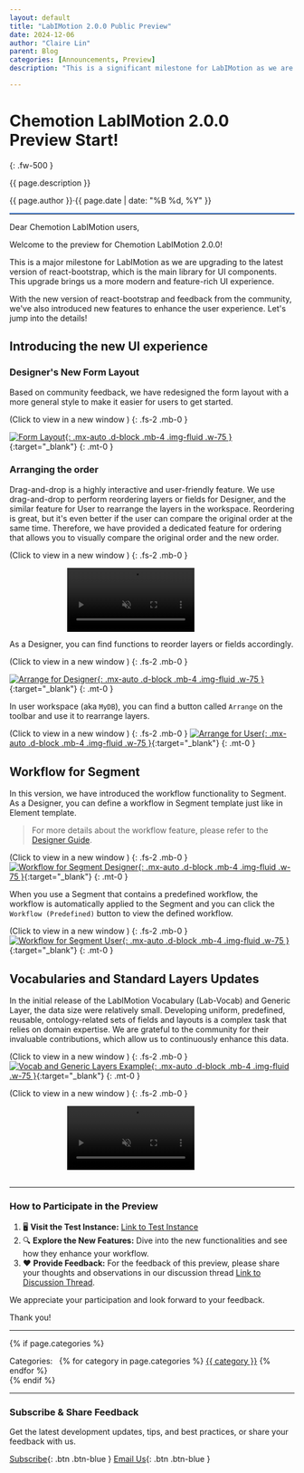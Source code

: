 ```yaml
---
layout: default
title: "LabIMotion 2.0.0 Public Preview"
date: 2024-12-06
author: "Claire Lin"
parent: Blog
categories: [Announcements, Preview]
description: "This is a significant milestone for LabIMotion as we are upgrading to the latest version of react-bootstrap, the main library for UI components. We have also introduced new features to enhance the user experience."

---
```


# Chemotion LabIMotion 2.0.0 Preview Start!
{: .fw-500 }

<span class="fs-3">{{ page.description }}<span>

<span class="fw-500">{{ page.author }}</span><span class="mx-2 fw-500">·</span><time datetime="{{ page.date | date_to_xmlschema }}">{{ page.date | date: "%B %d, %Y" }}</time>

<hr style="border-top: 1px solid #0d6efd;">

Dear Chemotion LabIMotion users,

Welcome to the preview for Chemotion LabIMotion 2.0.0!

This is a major milestone for LabIMotion as we are upgrading to the latest version of react-bootstrap, which is the main library for UI components. This upgrade brings us a more modern and feature-rich UI experience.

With the new version of react-bootstrap and feedback from the community, we've also introduced new features to enhance the user experience. Let's jump into the details!

## Introducing the new UI experience

### Designer's New Form Layout

Based on community feedback, we have redesigned the form layout with a more general style to make it easier for users to get started.

(Click to view in a new window <i class="bi bi-window"></i>)
{: .fs-2 .mb-0 }

[![Form Layout](/assets/images/posts/2024-12-06-announcing-labimotion-2-0-0-preview/form-layout.png){: .mx-auto .d-block .mb-4 .img-fluid .w-75 }](/assets/images/posts/2024-12-06-announcing-labimotion-2-0-0-preview/form-layout.png){:target="_blank"}
{: .mt-0 }

### Arranging the order

Drag-and-drop is a highly interactive and user-friendly feature. We use drag-and-drop to perform reordering layers or fields for Designer, and the similar feature for User to rearrange the layers in the workspace. Reordering is great, but it's even better if the user can compare the original order at the same time. Therefore, we have provided a dedicated feature for ordering that allows you to visually compare the original order and the new order.

(Click to view in a new window <i class="bi bi-window"></i>)
{: .fs-2 .mb-0 }

<div style="display: flex; justify-content: center; margin-top: 0;">
  <a href="/assets/images/posts/2024-12-06-announcing-labimotion-2-0-0-preview/arrange-layers.mp4" target="_blank" style="display: block;">
    <video width="75%" controls autoplay loop muted>
      <source src="/assets/images/posts/2024-12-06-announcing-labimotion-2-0-0-preview/arrange-layers.mp4" type="video/mp4">
      Your browser does not support the video tag.
    </video>
  </a>
</div>

As a Designer, you can find functions to reorder layers or fields accordingly.

(Click to view in a new window <i class="bi bi-window"></i>)
{: .fs-2 .mb-0 }

[![Arrange for Designer](/assets/images/posts/2024-12-06-announcing-labimotion-2-0-0-preview/arrange-for-designer.png){: .mx-auto .d-block .mb-4 .img-fluid .w-75 }](/assets/images/posts/2024-12-06-announcing-labimotion-2-0-0-preview/arrange-for-designer.png){:target="_blank"}
{: .mt-0 }

In user workspace (aka `MyDB`), you can find a button called `Arrange` on the toolbar and use it to rearrange layers.

(Click to view in a new window <i class="bi bi-window"></i>)
{: .fs-2 .mb-0 }
[![Arrange for User](/assets/images/posts/2024-12-06-announcing-labimotion-2-0-0-preview/arrange-for-user.png){: .mx-auto .d-block .mb-4 .img-fluid .w-75 }](/assets/images/posts/2024-12-06-announcing-labimotion-2-0-0-preview/arrange-for-user.png){:target="_blank"}
{: .mt-0 }

## Workflow for Segment

In this version, we have introduced the workflow functionality to Segment. As a Designer, you can define a workflow in Segment template just like in Element template.

<!-- <div class="alert alert-info" role="alert">
  <i class="bi bi-info-circle-fill"></i> For more details about the workflow feature, please refer to the <a href="https://www.chemotion.net/docs/labimotion/guides/designer/workflow">Designer Guide</a>.
</div> -->

> <i class="bi bi-info-circle-fill"></i>
> For more details about the workflow feature, please refer to the [Designer Guide](https://www.chemotion.net/docs/labimotion/guides/designer/workflow).

(Click to view in a new window <i class="bi bi-window"></i>)
{: .fs-2 .mb-0 }
[![Workflow for Segment Designer](/assets/images/posts/2024-12-06-announcing-labimotion-2-0-0-preview/workflow-segment-designer.png){: .mx-auto .d-block .mb-4 .img-fluid .w-75 }](/assets/images/posts/2024-12-06-announcing-labimotion-2-0-0-preview/workflow-segment-designer.png){:target="_blank"}
{: .mt-0 }

When you use a Segment that contains a predefined workflow, the workflow is automatically applied to the Segment and you can click the `Workflow (Predefined)` button to view the defined workflow.

(Click to view in a new window <i class="bi bi-window"></i>)
{: .fs-2 .mb-0 }
[![Workflow for Segment User](/assets/images/posts/2024-12-06-announcing-labimotion-2-0-0-preview/workflow-segment-user.png){: .mx-auto .d-block .mb-4 .img-fluid .w-75 }](/assets/images/posts/2024-12-06-announcing-labimotion-2-0-0-preview/workflow-segment-user.png){:target="_blank"}
{: .mt-0 }

## Vocabularies and Standard Layers Updates

In the initial release of the LabIMotion Vocabulary (Lab-Vocab) and Generic Layer, the data size were relatively small. Developing uniform, predefined, reusable, ontology-related sets of fields and layouts is a complex task that relies on domain expertise. We are grateful to the community for their invaluable contributions, which allow us to continuously enhance this data.

(Click to view in a new window <i class="bi bi-window"></i>)
{: .fs-2 .mb-0 }
[![Vocab and Generic Layers Example](/assets/images/posts/2024-12-06-announcing-labimotion-2-0-0-preview/generic-vocab-and-layers_dataset-example){: .mx-auto .d-block .mb-4 .img-fluid .w-75 }](/assets/images/posts/2024-12-06-announcing-labimotion-2-0-0-preview/generic-vocab-and-layers_dataset-example){:target="_blank"}
{: .mt-0 }


(Click to view in a new window <i class="bi bi-window"></i>)
{: .fs-2 .mb-0 }

<div style="display: flex; justify-content: center; margin-top: 0;">
  <a href="/assets/images/posts/2024-12-06-announcing-labimotion-2-0-0-preview/generic-vocab-and-layers.mp4" target="_blank" style="display: block;">
    <video width="75%" controls autoplay loop muted>
      <source src="/assets/images/posts/2024-12-06-announcing-labimotion-2-0-0-preview/generic-vocab-and-layers.mp4" type="video/mp4">
      Your browser does not support the video tag.
    </video>
  </a>
</div>

<br>

---

### How to Participate in the Preview

1. 🖥️ **Visit the Test Instance:** [Link to Test Instance](https://labimotion-stage.ibcs.kit.edu/home)
2. 🔍 **Explore the New Features:** Dive into the new functionalities and see how they enhance your workflow.
3. ❤️ **Provide Feedback:** For the feedback of this preview, please share your thoughts and observations in our discussion thread [Link to Discussion Thread](https://github.com/LabIMotion/labimotion/discussions/38).

We appreciate your participation and look forward to your feedback.

Thank you!

---

{% if page.categories %}
  <div class="post-categories mt-6">
    Categories:&nbsp;&nbsp;
    {% for category in page.categories %}
      <a href="/blog/categories#{{ category | slugify }}" class="category-tag">{{ category }}</a>
    {% endfor %}
  </div>
{% endif %}

---

### Subscribe & Share Feedback

Get the latest development updates, tips, and best practices, or share your feedback with us.

[<i class="bi bi-newspaper"></i> Subscribe](https://www.lists.kit.edu/sympa/subscribe/labimotion-users){: .btn .btn-blue }
[<i class="bi bi-envelope-at"></i> Email Us](mailto:chemotion-labimotion@lists.kit.edu){: .btn .btn-blue }
